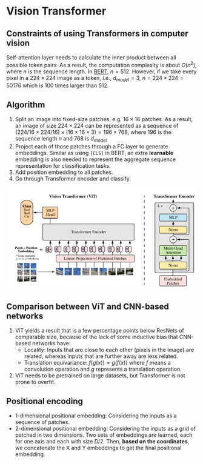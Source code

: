 # Vision Transformer
## Constraints of using Transformers in computer vision
Self-attention layer needs to calculate the inner product between all possible token pairs. As a result, the computation complexity is about $O(n^2)$, where $n$ is the sequence length. In [BERT](BERT.md), $n=512$. However, if we take every pixel in a $224\times 224$ image as a token, i.e., $d_{model}=3$, $n=224*224=50176$ which is 100 times larger than $512$.

## Algorithm
1. Split an image into fixed-size patches, e.g. $16\times 16$ patches. As a result, an image of size $224\times 224$ can be represented as a sequence of $(224/16\times 224/16)\times (16\times 16\times 3)=196\times 768$, where 196 is the sequence length $n$ and 768 is $d_{model}$
2. Project each of those patches through a FC layer to generate embeddings. Similar as using `[CLS]` in BERT, an extra **learnable** embedding is also needed to represent the aggregate sequence representation for classification tasks.
3. Add position embedding to all patches.
4. Go through Transformer encoder and classify.

![ViT architecture](Images/ViT_architecture.png)

## Comparison between ViT and CNN-based networks
1. ViT yields a result that is a few percentage points below ResNets of comparable size, because of the lack of some inductive bias that CNN-based networks have:
   - Locality: Inputs that are close to each other (pixels in the image) are related, whereas inputs that are further away are less related.
   - Translation equivariance: $f(g(x))=g(f(x))$ where $f$ means a convolution operation and $g$ represents a translation operation.
2. ViT needs to be pretrained on large datasets, but Transformer is not prone to overfit.

## Positional encoding
- 1-dimensional positional embedding: Considering the inputs as a sequence of patches.
- 2-dimensional positional embedding: Considering the inputs as a grid of patched in two dimensions. Two sets of embeddings are learned, each for one axis and each with size $D/2$. Then, **based on the coordinates**, we concatenate the X and Y embeddings to get the final positional embedding.